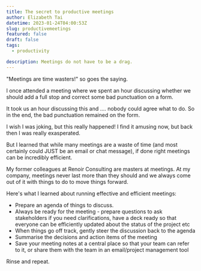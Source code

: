 ```yaml
---
title: The secret to productive meetings
author: Elizabeth Tai
datetime: 2023-01-24T04:00:53Z
slug: productivemeetings
featured: false
draft: false
tags:
  - productivity

description: Meetings do not have to be a drag.
---
```


"Meetings are time wasters!" so goes the saying.

I once attended a meeting where we spent an hour discussing whether we should add a full stop and correct some bad punctuation on a form.

It took us an hour discussing this and .... nobody could agree what to do. So in the end, the bad punctuation remained on the form.

I wish I was joking, but this really happened! I find it amusing now, but back then I was really exasperated.

But I learned that while many meetings are a waste of time (and most certainly could JUST be an email or chat message), if done right meetings can be incredibly efficient.

My former colleagues at Renoir Consulting are masters at meetings. At my company, meetings never last more than they should and we always come out of it with things to do to move things forward.

Here's what I learned about running effective and efficient meetings:

- Prepare an agenda of things to discuss.
- Always be ready for the meeting - prepare questions to ask stakeholders if you need clarifications, have a deck ready so that everyone can be efficiently updated about the status of the project etc
- When things go off track, gently steer the discussion back to the agenda
- Summarise the decisions and action items of the meeting
- Save your meeting notes at a central place so that your team can refer to it, or share them with the team in an email/project management tool

Rinse and repeat.
